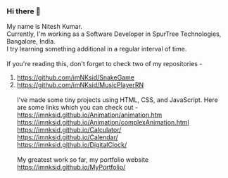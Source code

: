 ### Hi there 👋

<!--
**imNKsid/imNKsid** is a ✨ _special_ ✨ repository because its `README.md` (this file) appears on your GitHub profile.

Here are some ideas to get you started:

- 🔭 I’m currently working on ...
- 🌱 I’m currently learning ...
- 👯 I’m looking to collaborate on ...
- 🤔 I’m looking for help with ...
- 💬 Ask me about ...
- 📫 How to reach me: ...
- 😄 Pronouns: ...
- ⚡ Fun fact: ...
-->
My name is Nitesh Kumar.<br>
Currently, I'm working as a Software Developer in SpurTree Technologies, Bangalore, India. <br>
I try learning something additional in a regular interval of time.<br><br>
If you're reading this, don't forget to check two of my repositories - <br>
1. https://github.com/imNKsid/SnakeGame <br>
2. https://github.com/imNKsid/MusicPlayerRN <br><br>
I've made some tiny projects using HTML, CSS, and JavaScript. Here are some links which you can check out - <br>
https://imnksid.github.io/Animation/animation.htm <br>
https://imnksid.github.io/Animation/complexAnimation.html <br>
https://imnksid.github.io/Calculator/ <br>
https://imnksid.github.io/Calendar/ <br>
https://imnksid.github.io/DigitalClock/ <br><br>
My greatest work so far, my portfolio website <br>
https://imnksid.github.io/MyPortfolio/
